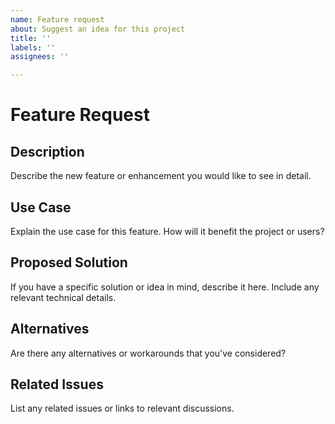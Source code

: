 ```yaml
---
name: Feature request
about: Suggest an idea for this project
title: ''
labels: ''
assignees: ''

---
```

# Feature Request

## Description

Describe the new feature or enhancement you would like to see in detail.

## Use Case

Explain the use case for this feature. How will it benefit the project or users?

## Proposed Solution

If you have a specific solution or idea in mind, describe it here. Include any relevant technical details.

## Alternatives

Are there any alternatives or workarounds that you've considered?

## Related Issues

List any related issues or links to relevant discussions.
